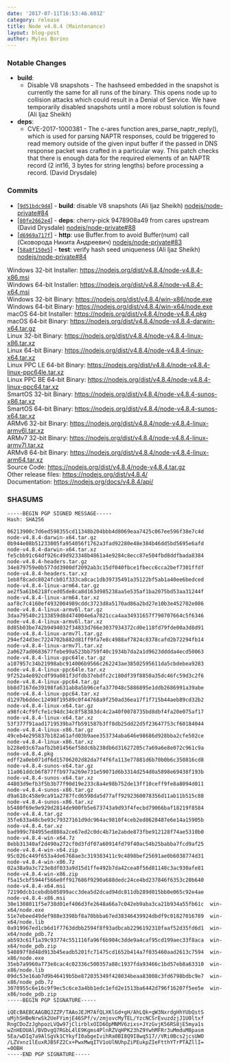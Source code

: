 ```yaml
---
date: '2017-07-11T16:53:46.603Z'
category: release
title: Node v4.8.4 (Maintenance)
layout: blog-post
author: Myles Borins
---
```


### Notable Changes

- **build**:
  - Disable V8 snapshots - The hashseed embedded in the snapshot is currently the same for all runs of the binary. This opens node up to collision attacks which could result in a Denial of Service. We have temporarily disabled snapshots until a more robust solution is found (Ali Ijaz Sheikh)
- **deps**:
  - CVE-2017-1000381 - The c-ares function ares_parse_naptr_reply(), which is used for parsing NAPTR responses, could be triggered to read memory outside of the given input buffer if the passed in DNS response packet was crafted in a particular way. This patch checks that there is enough data for the required elements of an NAPTR record (2 int16, 3 bytes for string lengths) before processing a record. (David Drysdale)

### Commits

- [[`9d51bdc9d4`](https://github.com/nodejs/node/commit/9d51bdc9d4)] - **build**: disable V8 snapshots (Ali Ijaz Sheikh) [nodejs/node-private#84](https://github.com/nodejs/node-private/pull/84)
- [[`80fe2662e4`](https://github.com/nodejs/node/commit/80fe2662e4)] - **deps**: cherry-pick 9478908a49 from cares upstream (David Drysdale) [nodejs/node-private#88](https://github.com/nodejs/node-private/pull/88)
- [[`d6969a717f`](https://github.com/nodejs/node/commit/d6969a717f)] - **http**: use Buffer.from to avoid Buffer(num) call (Сковорода Никита Андреевич) [nodejs/node-private#83](https://github.com/nodejs/node-private/pull/83)
- [[`58a8f150e5`](https://github.com/nodejs/node/commit/58a8f150e5)] - **test**: verify hash seed uniqueness (Ali Ijaz Sheikh) [nodejs/node-private#84](https://github.com/nodejs/node-private/pull/84)

Windows 32-bit Installer: https://nodejs.org/dist/v4.8.4/node-v4.8.4-x86.msi \
Windows 64-bit Installer: https://nodejs.org/dist/v4.8.4/node-v4.8.4-x64.msi \
Windows 32-bit Binary: https://nodejs.org/dist/v4.8.4/win-x86/node.exe \
Windows 64-bit Binary: https://nodejs.org/dist/v4.8.4/win-x64/node.exe \
macOS 64-bit Installer: https://nodejs.org/dist/v4.8.4/node-v4.8.4.pkg \
macOS 64-bit Binary: https://nodejs.org/dist/v4.8.4/node-v4.8.4-darwin-x64.tar.gz \
Linux 32-bit Binary: https://nodejs.org/dist/v4.8.4/node-v4.8.4-linux-x86.tar.xz \
Linux 64-bit Binary: https://nodejs.org/dist/v4.8.4/node-v4.8.4-linux-x64.tar.xz \
Linux PPC LE 64-bit Binary: https://nodejs.org/dist/v4.8.4/node-v4.8.4-linux-ppc64le.tar.xz \
Linux PPC BE 64-bit Binary: https://nodejs.org/dist/v4.8.4/node-v4.8.4-linux-ppc64.tar.xz \
SmartOS 32-bit Binary: https://nodejs.org/dist/v4.8.4/node-v4.8.4-sunos-x86.tar.xz \
SmartOS 64-bit Binary: https://nodejs.org/dist/v4.8.4/node-v4.8.4-sunos-x64.tar.xz \
ARMv6 32-bit Binary: https://nodejs.org/dist/v4.8.4/node-v4.8.4-linux-armv6l.tar.xz \
ARMv7 32-bit Binary: https://nodejs.org/dist/v4.8.4/node-v4.8.4-linux-armv7l.tar.xz \
ARMv8 64-bit Binary: https://nodejs.org/dist/v4.8.4/node-v4.8.4-linux-arm64.tar.xz \
Source Code: https://nodejs.org/dist/v4.8.4/node-v4.8.4.tar.gz \
Other release files: https://nodejs.org/dist/v4.8.4/ \
Documentation: https://nodejs.org/docs/v4.8.4/api/

### SHASUMS

```
-----BEGIN PGP SIGNED MESSAGE-----
Hash: SHA256

06213900c7d6ed598355cd11348b204bbb4d8069eaa7425c067ee596f38e7c4d  node-v4.8.4-darwin-x64.tar.gz
0b944e08b51233005fa954056f1762a3fad92280e48e384b46dd5bd5695e6afd  node-v4.8.4-darwin-x64.tar.xz
fe5cbb91c64df926c49d923348b4861a4e9284c8ecc87e504fbd8ddfbada8384  node-v4.8.4-headers.tar.gz
34e879759e0b577dd3900df2092ab3c15df040fbce1fbecc6cca2bef7301ffdf  node-v4.8.4-headers.tar.xz
1eb8f8cadc8024fcb01f333ca8cac1db39735491a35122bf5ab1a40ee6bedced  node-v4.8.4-linux-arm64.tar.gz
ae2f5a61b6218fced05de8ca8d163d985238aa5e535af1ba2075bd53aa31244f  node-v4.8.4-linux-arm64.tar.xz
aaf8c7c4160ef4932004989cddc3723d8a5170ad86a2bd27e10b3e452702e086  node-v4.8.4-linux-armv6l.tar.gz
3daa79540c2133859d8d474004e6a7821cca4aa34931657f790707664c5f6346  node-v4.8.4-linux-armv6l.tar.xz
8d85b03be742b9494032f34833d766e3037934372cd0e118fd79fde00a3d8d91  node-v4.8.4-linux-armv7l.tar.gz
294ef24d3ec7224702b882d81ff9fa7e8c4988af7824c8378cafd2b72294fb14  node-v4.8.4-linux-armv7l.tar.xz
2a0627ad0683677febe99a523bb759f40c1934b7da2a1d9623dddda4ecd50063  node-v4.8.4-linux-ppc64le.tar.gz
a107957c34b21998abc914006b9566c262243ae38502595611da5cbdebea9283  node-v4.8.4-linux-ppc64le.tar.xz
9f252a4e892cdf99a081f3dfdb37ebdfc2c180df39f8850a35dc46fc59d3c2f6  node-v4.8.4-linux-ppc64.tar.gz
bb8d7167de39198fa631ab8a5b96cefa377048c5886895e1ddb2686991a39abe  node-v4.8.4-linux-ppc64.tar.xz
d1297b6ddec12498f19589c0f44768a9f250ad36ea17f1f715b44aeb89cd32b2  node-v4.8.4-linux-x64.tar.gz
a98fc4cf9fcfe1c94dc34c8f58383dc4c2a40f0078735bd8dbf4fa20e075af17  node-v4.8.4-linux-x64.tar.xz
53f377f91aad1719539ba7fb591587b3ff8db25dd22d5f23647753cf60184044  node-v4.8.4-linux-x86.tar.gz
49ceb4e295837b182a61afd03b9aee353734aba646e98686d928bba2cfe502ce  node-v4.8.4-linux-x86.tar.xz
b228e03c67aafb2b01456ef58dc6b238db6d31627205c7a69a6e8e072c961c9a  node-v4.8.4.pkg
edff2a0eb071df6d15706202d82da7f4f6fa113e77881d6b70b0b6c350816cd8  node-v4.8.4-sunos-x64.tar.gz
11a061ddcb6f877ffb977a269e731e59071d6b3314d254d0a5898e69438f193b  node-v4.8.4-sunos-x64.tar.xz
44803d9efb3f5b3b77f90d19e233c8a4e98b752de13ff10ceff9fe8a8094d011  node-v4.8.4-sunos-x86.tar.gz
d9a618c458e9ca91a2787fcd6598da5d77aff9292360078356d11ab11b515c88  node-v4.8.4-sunos-x86.tar.xz
b5480f69e9e929d2814de900fb5e673743a9d93f4fecbd79066baf18219f8584  node-v4.8.4.tar.gz
35fe633a48cbe93c79327161d9dc964ac9810f4ceb2ed8628487e6e14a15905b  node-v4.8.4.tar.xz
bad999c784955ed808a2ce67ed2c0dc4b71e2abde873fbe912128f74ae5310b0  node-v4.8.4-win-x64.7z
8ebb31340af2d490a272cf0d3fdf07a60914fd79f40ac54b25babba7fcd9af25  node-v4.8.4-win-x64.zip
95c026c449f653a4de6768ae3c319383411c9c4898bef25691ae0b6038774d31  node-v4.8.4-win-x86.7z
02a38a9a3c723e8df033a9d15d1ffe492b7da42cea8f56d81148c3ac930afe81  node-v4.8.4-win-x86.zip
f5a15cbf5944f566e0ff917686f9290a688dedc24ce4bd237846f6353c20b640  node-v4.8.4-x64.msi
72190dcb1cebdbb05899acc3dea5d2dcad94dc811db289d015bb0e065c92e4ae  node-v4.8.4-x86.msi
30e1308011f5e738d01ef406d3fe2648a66a7c042eb9aba3ca21b934a55fb61c  win-x64/node.exe
51e7ebeed49def988e3398bf8a70bbba67ed38346439924dbdf9c01827016789  win-x64/node.lib
0a919967ed1cb6d1f7763ddbb2594f8f93adbcab2296192310faaf52d35fd6d1  win-x64/node_pdb.7z
ab593c61f1a39c93774c551116fa96f6b904c3dde9a4caf95cd199aec33f8aca  win-x64/node_pdb.zip
540897f8d48d913b45eadb5201fc71475cd1652b414a7f035460aad2613c7594  win-x86/node.exe
35eb7a9960a773e8cac4c02336c500357a88c1937fda93466c1bd57eb8a63310  win-x86/node.lib
09dc53e16ab7d9b46419b5be872035349f428034beaa83008c3fd6798bdbc9e7  win-x86/node_pdb.7z
3070955c6e16c9f9ec5c6ce3a4bb1edc1efd2e1513ba6442d796f16207f5ee5e  win-x86/node_pdb.zip
-----BEGIN PGP SIGNATURE-----

iQEcBAEBCAAGBQJZZP/TAAoJEJM7AfQLXKlGd+gH/AhLQk+gW3NxrdgHhYUbQstS
uMjhSHBeNrwSk2UeFYimjE46SPf/v/zmjovcMyTEL/YzcNCSrEvuzdzjJ1U0ltxf
RngCDoZzJghpozLVQw97jClirblxOID6OpMNMV6zixs+JYzGvjK56RS8jE5mya1s
wZnHEOUAl/BVDvgQ7RGbL4lE9Kgms4PlnRZVqHPK23hZ9YwhMFRr3uMmduM8pasm
5Ea/wDIq7a9AlSgVk1CYkyfI0abgeIvihRa0BI8Q9I8wq517//VRi0Bcs2jcsUWO
/LZVxnz1lEuxRJB5FZ2Cx+PwxMwqITV1oUlNUhpZiPEukpZIeFtthYTrPTAZllI=
=0OBH
-----END PGP SIGNATURE-----

```
